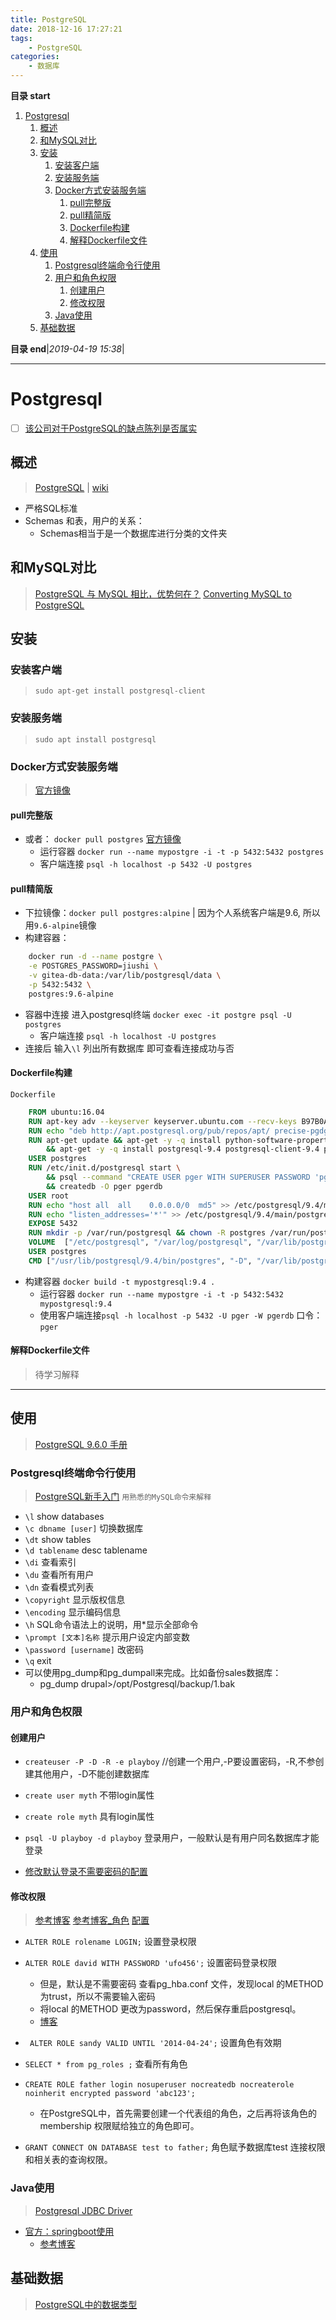 ```yaml
---
title: PostgreSQL
date: 2018-12-16 17:27:21
tags: 
    - PostgreSQL
categories: 
    - 数据库
---
```


**目录 start**
 
1. [Postgresql](#postgresql)
    1. [概述](#概述)
    1. [和MySQL对比](#和mysql对比)
    1. [安装](#安装)
        1. [安装客户端](#安装客户端)
        1. [安装服务端](#安装服务端)
        1. [Docker方式安装服务端](#docker方式安装服务端)
            1. [pull完整版](#pull完整版)
            1. [pull精简版](#pull精简版)
            1. [Dockerfile构建](#dockerfile构建)
            1. [解释Dockerfile文件](#解释dockerfile文件)
    1. [使用](#使用)
        1. [Postgresql终端命令行使用](#postgresql终端命令行使用)
        1. [用户和角色权限](#用户和角色权限)
            1. [创建用户](#创建用户)
            1. [修改权限](#修改权限)
        1. [Java使用](#java使用)
    1. [基础数据](#基础数据)

**目录 end**|_2019-04-19 15:38_|
****************************************
# Postgresql
- [ ] [该公司对于PostgreSQL的缺点陈列是否属实](http://www.onexsoft.com/onesql.html)

## 概述
> [PostgreSQL](http://www.cnblogs.com/fcode/articles/PostgreSQL.html) | [wiki](https://wiki.postgresql.org/wiki/Main_Page)

- 严格SQL标准
- Schemas 和表，用户的关系：
    - Schemas相当于是一个数据库进行分类的文件夹

## 和MySQL对比
> [PostgreSQL 与 MySQL 相比，优势何在？](https://www.zhihu.com/question/20010554)
> [Converting MySQL to PostgreSQL](https://en.wikibooks.org/wiki/Converting_MySQL_to_PostgreSQL)

## 安装
### 安装客户端
> `sudo apt-get install postgresql-client`

### 安装服务端
> `sudo apt install postgresql`

### Docker方式安装服务端
> [官方镜像](https://hub.docker.com/_/postgres/)

#### pull完整版
- 或者： `docker pull postgres` [官方镜像](https://hub.docker.com/_/postgres/)
    - 运行容器 `docker run --name mypostgre -i -t -p 5432:5432 postgres`
    - 客户端连接 `psql -h localhost -p 5432 -U postgres`

#### pull精简版
- 下拉镜像：`docker pull postgres:alpine` | 因为个人系统客户端是9.6, 所以用`9.6-alpine`镜像
- 构建容器：
```sh
    docker run -d --name postgre \
    -e POSTGRES_PASSWORD=jiushi \
    -v gitea-db-data:/var/lib/postgresql/data \
    -p 5432:5432 \
    postgres:9.6-alpine
```
- 容器中连接 进入postgresql终端 `docker exec -it postgre psql -U postgres`
    - 客户端连接 `psql -h localhost -U postgres`
- 连接后 输入`\l` 列出所有数据库 即可查看连接成功与否

#### Dockerfile构建
`Dockerfile`
```dockerfile
    FROM ubuntu:16.04
    RUN apt-key adv --keyserver keyserver.ubuntu.com --recv-keys B97B0AFCAA1A47F044F244A07FCC7D46ACCC4CF8
    RUN echo "deb http://apt.postgresql.org/pub/repos/apt/ precise-pgdg main" > /etc/apt/sources.list.d/pgdg.list
    RUN apt-get update && apt-get -y -q install python-software-properties software-properties-common \
        && apt-get -y -q install postgresql-9.4 postgresql-client-9.4 postgresql-contrib-9.4
    USER postgres
    RUN /etc/init.d/postgresql start \
        && psql --command "CREATE USER pger WITH SUPERUSER PASSWORD 'pger';" \
        && createdb -O pger pgerdb
    USER root
    RUN echo "host all  all    0.0.0.0/0  md5" >> /etc/postgresql/9.4/main/pg_hba.conf
    RUN echo "listen_addresses='*'" >> /etc/postgresql/9.4/main/postgresql.conf
    EXPOSE 5432
    RUN mkdir -p /var/run/postgresql && chown -R postgres /var/run/postgresql
    VOLUME  ["/etc/postgresql", "/var/log/postgresql", "/var/lib/postgresql"]
    USER postgres
    CMD ["/usr/lib/postgresql/9.4/bin/postgres", "-D", "/var/lib/postgresql/9.4/main", "-c", "config_file=/etc/postgresql/9.4/main/postgresql.conf"]
```
- 构建容器 `docker build -t mypostgresql:9.4 .`
    - 运行容器 `docker run --name mypostgre -i -t -p 5432:5432 mypostgresql:9.4`
    - 使用客户端连接`psql -h localhost -p 5432 -U pger -W pgerdb` 口令：`pger`

#### 解释Dockerfile文件
> 待学习解释

************************************
## 使用
> [PostgreSQL 9.6.0 手册](http://postgres.cn/docs/9.6/index.html)

### Postgresql终端命令行使用
> [PostgreSQL新手入门](http://www.ruanyifeng.com/blog/2013/12/getting_started_with_postgresql.html)
`用熟悉的MySQL命令来解释`
- `\l` show databases
- `\c dbname [user]` 切换数据库
- `\dt` show tables
- `\d tablename` desc tablename
- `\di` 查看索引
- `\du` 查看所有用户
- `\dn` 查看模式列表
- `\copyright` 显示版权信息
- `\encoding` 显示编码信息
- `\h` SQL命令语法上的说明，用*显示全部命令 
- `\prompt [文本]名称` 提示用户设定内部变数
- `\password [username]` 改密码
- `\q` exit
- 可以使用pg_dump和pg_dumpall来完成。比如备份sales数据库： 
    - pg_dump drupal>/opt/Postgresql/backup/1.bak 

### 用户和角色权限

#### 创建用户
- `createuser -P -D -R -e playboy`  //创建一个用户,-P要设置密码，-R,不参创建其他用户，-D不能创建数据库
- `create user myth` 不带login属性
- `create role myth` 具有login属性
- `psql -U playboy -d playboy` 登录用户，一般默认是有用户同名数据库才能登录

- [修改默认登录不需要密码的配置](http://www.linuxidc.com/Linux/2013-04/83564p2.htm)

#### 修改权限
> [参考博客](http://blog.csdn.net/beiigang/article/details/8604578)
> [参考博客_角色](http://www.cnblogs.com/stephen-liu74/archive/2012/05/18/2302639.html)
> [配置](http://www.linuxidc.com/Linux/2013-04/83564p2.htm)

- `ALTER ROLE rolename LOGIN;`  设置登录权限
- `ALTER ROLE david WITH PASSWORD 'ufo456';` 设置密码登录权限
    - 但是，默认是不需要密码 查看pg_hba.conf 文件，发现local 的METHOD 为trust，所以不需要输入密码
    - 将local 的METHOD 更改为password，然后保存重启postgresql。
    - [博客](http://www.linuxidc.com/Linux/2014-02/96886.htm)
- ` ALTER ROLE sandy VALID UNTIL '2014-04-24';` 设置角色有效期
- `SELECT * from pg_roles ;` 查看所有角色

- `CREATE ROLE father login nosuperuser nocreatedb nocreaterole noinherit encrypted password 'abc123';` 
    - 在PostgreSQL中，首先需要创建一个代表组的角色，之后再将该角色的membership 权限赋给独立的角色即可。
- `GRANT CONNECT ON DATABASE test to father;` 角色赋予数据库test 连接权限和相关表的查询权限。


### Java使用
> [Postgresql JDBC Driver](https://github.com/pgjdbc/pgjdbc)

- [官方：springboot使用](https://springframework.guru/configuring-spring-boot-for-postgresql/)
    - [参考博客](https://www.netkiller.cn/java/spring/boot/postgresql.html)

## 基础数据
> [ PostgreSQL中的数据类型](https://blog.csdn.net/jpzhu16/article/details/52140048)
